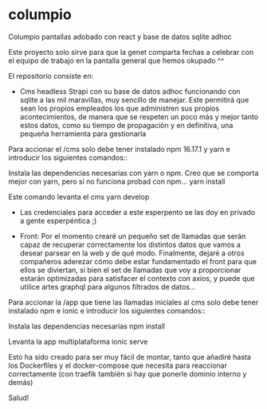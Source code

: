 # columpio
Columpio pantallas adobado con react y base de datos sqlite adhoc

Este proyecto solo sirve para que la genet comparta fechas a celebrar con el equipo de trabajo en la pantalla general que hemos okupado ^^

El repositorio consiste en:

- Cms headless Strapi con su base de datos adhoc funcionando con sqlite a las mil maravillas, muy sencillo de manejar. Este permitirá que sean los propios empleados los que administren sus propios acontecimientos, de manera que se respeten un poco más y mejor tanto estos datos, como su tiempo de propagación y en definitiva, una pequeña herramienta para gestionarla

Para accionar el /cms solo debe tener instalado npm 16.17.1 y yarn e introducir los siguientes comandos::

Instala las dependencias necesarias con yarn o npm. Creo que se comporta mejor con yarn, pero si no funciona probad con npm...
yarn install

Este comando levanta el cms
yarn develop

* Las credenciales para acceder a este esperpento se las doy en privado a gente esperpéntica ;)

- Front: Por el momento crearé un pequeño set de llamadas que serán capaz de recuperar correctamente los distintos datos que vamos a desear parsear en la web y de qué modo. Finalmente, dejaré a otros compañeros aderezar cómo debe estar fundamentado el front para que ellos se diviertan, si bien el set de llamadas que voy a proporcionar estarán optimizadas para satisfacer el contexto con axios, y puede que utilice artes graphql para algunos filtrados de datos...

Para accionar la /app que tiene las llamadas iniciales al cms solo debe tener instalado npm e ionic e introducir los siguientes comandos::

Instala las dependencias necesarias
npm install

Levanta la app multiplataforma
ionic serve


Esto ha sido creado para ser muy fácil de montar, tanto que añadiré hasta los Dockerfiles y el docker-compose que necesita para reaccionar correctamente (con traefik también si hay que ponerle dominio interno y demás)

Salud!